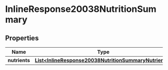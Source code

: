 

# InlineResponse20038NutritionSummary

## Properties

Name | Type | Description | Notes
------------ | ------------- | ------------- | -------------
**nutrients** | [**List&lt;InlineResponse20038NutritionSummaryNutrients&gt;**](InlineResponse20038NutritionSummaryNutrients.md) |  | 




